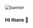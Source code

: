 ![banner](https://github.com/cyrio/cyrio/assets/11318212/399c4fc7-5d0b-493b-9024-5caa12d8d869")

### Hi there 👋

<!--
**cyrio/cyrio** is a ✨ _special_ ✨ repository because its `README.md` (this file) appears on your GitHub profile.

Here are some ideas to get you started:

- 🔭 I’m currently working on ...
- 🌱 I’m currently learning ...
- 👯 I’m looking to collaborate on ...
- 🤔 I’m looking for help with ...
- 💬 Ask me about ...
- 📫 How to reach me: ...
- 😄 Pronouns: ...
- ⚡ Fun fact: ...
-->

